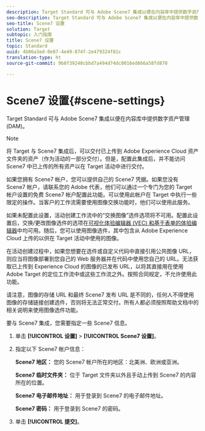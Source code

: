 ```yaml
---
description: Target Standard 可与 Adobe Scene7 集成以便在内容库中提供数字资产管理 (DAM)。
seo-description: Target Standard 可与 Adobe Scene7 集成以便在内容库中提供数字资产管理 (DAM)。
seo-title: Scene7 设置
solution: Target
subtopic: 入门指南
title: Scene7 设置
topic: Standard
uuid: 4b06a3ed-0e87-4e49-874f-2e479324f81c
translation-type: ht
source-git-commit: 9b8f39240cbbd7a494d74dc0016ed666a58fd870

---
```



# Scene7 设置{#scene-settings}

Target Standard 可与 Adobe Scene7 集成以便在内容库中提供数字资产管理 (DAM)。

>[!NOTE]
>
>将 Target 与 Scene7 集成后，可以交付已上传到 Adobe Experience Cloud 资产文件夹的资产（作为活动的一部分交付）。但是，配置此集成后，并不能访问 Scene7 中已上传的所有资产以在 Target 活动中进行交付。

如果您拥有 Scene7 帐户，您可以提供自己的 Scene7 凭据。如果您没有 Scene7 帐户，请联系您的 Adobe 代表，他们可以通过一个专门为您的 Target 帐户设置的免费 Scene7 帐户配置此功能。可以使用此帐户在 Target 中执行一些限定的操作。当客户的工作流需要使用图像交换功能时，他们可以使用此服务。

如果未配置此设置，活动创建工作流中的“交换图像”选件选项将不可用。配置此设置后，交换/更改图像选件的选项在[可视化体验编辑器 (VEC) 和基于表单的体验编辑器](../c-experiences/experiences.md#concept_A2E10F6AFB3D4AEAB6951EE14688848D)中均可用。随后，您可以使用图像选件，其中包含从 Adobe Experience Cloud 上传的以供在 Target 活动中使用的图像。

在活动创建过程中，如果您想要在选件或自定义代码中直接引用公共图像 URL，则应当将图像部署到您自己的 Web 服务器并在代码中使用您自己的 URL。无法获取已上传到 Experience Cloud 的图像的已发布 URL，以将其直接用在使用 Adobe Target 的定位工作流中或这些工作流之外。按照合同规定，不允许使用此功能。

请注意，图像的存储 URL 和最终 Scene7 发布 URL 是不同的，任何人不得使用图像的存储链接创建选件，否则将无法正常交付。所有人都必须按照帮助文档中的相关说明来使用图像选件功能。

要与 Scene7 集成，您需要指定一些 Scene7 信息。

1. 单击 **[!UICONTROL 设置]** &gt; **[!UICONTROL Scene7 设置]**。
1. 指定以下 Scene7 帐户信息：

   **Scene7 地区：** 您的 Scene7 帐户所在的地区：北美洲、欧洲或亚洲。

   **Scene7 临时文件夹：** 位于 Target 文件夹以外且手动上传到 Scene7 的内容所在的位置。

   **Scene7 电子邮件地址：** 用于登录到 Scene7 的电子邮件地址。

   **Scene7 密码：** 用于登录到 Scene7 的密码。
1. 单击 **[!UICONTROL 提交]**。
